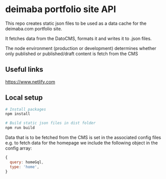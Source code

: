 # deimaba portfolio site API

This repo creates static json files to be used as a data cache for the deimaba.com portfolio site.

It fetches data from the DatoCMS, formats it and writes it to .json files.

The node environment (production or development) determines whether only published or published/draft content is fetch from the CMS

## Useful links

https://www.netlify.com

## Local setup

```bash
# Install packages
npm install

# Build static json files in dist folder
npm run build
```

Data that is to be fetched from the CMS is set in the associated config files e.g. to fetch data for the homepage we include the following object in the config array:

```javascript
{
  query: homeGql,
  type: 'home',
}
```
